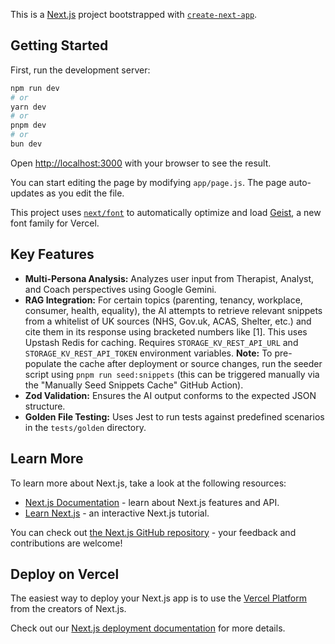 This is a [Next.js](https://nextjs.org) project bootstrapped with [`create-next-app`](https://github.com/vercel/next.js/tree/canary/packages/create-next-app).

## Getting Started

First, run the development server:

```bash
npm run dev
# or
yarn dev
# or
pnpm dev
# or
bun dev
```

Open [http://localhost:3000](http://localhost:3000) with your browser to see the result.

You can start editing the page by modifying `app/page.js`. The page auto-updates as you edit the file.

This project uses [`next/font`](https://nextjs.org/docs/app/building-your-application/optimizing/fonts) to automatically optimize and load [Geist](https://vercel.com/font), a new font family for Vercel.

## Key Features

*   **Multi-Persona Analysis:** Analyzes user input from Therapist, Analyst, and Coach perspectives using Google Gemini.
*   **RAG Integration:** For certain topics (parenting, tenancy, workplace, consumer, health, equality), the AI attempts to retrieve relevant snippets from a whitelist of UK sources (NHS, Gov.uk, ACAS, Shelter, etc.) and cite them in its response using bracketed numbers like [1]. This uses Upstash Redis for caching. Requires `STORAGE_KV_REST_API_URL` and `STORAGE_KV_REST_API_TOKEN` environment variables. **Note:** To pre-populate the cache after deployment or source changes, run the seeder script using `pnpm run seed:snippets` (this can be triggered manually via the "Manually Seed Snippets Cache" GitHub Action).
*   **Zod Validation:** Ensures the AI output conforms to the expected JSON structure.
*   **Golden File Testing:** Uses Jest to run tests against predefined scenarios in the `tests/golden` directory.

## Learn More

To learn more about Next.js, take a look at the following resources:

- [Next.js Documentation](https://nextjs.org/docs) - learn about Next.js features and API.
- [Learn Next.js](https://nextjs.org/learn) - an interactive Next.js tutorial.

You can check out [the Next.js GitHub repository](https://github.com/vercel/next.js) - your feedback and contributions are welcome!

## Deploy on Vercel

The easiest way to deploy your Next.js app is to use the [Vercel Platform](https://vercel.com/new?utm_medium=default-template&filter=next.js&utm_source=create-next-app&utm_campaign=create-next-app-readme) from the creators of Next.js.

Check out our [Next.js deployment documentation](https://nextjs.org/docs/app/building-your-application/deploying) for more details.
